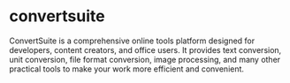 # convertsuite
ConvertSuite is a comprehensive online tools platform designed for developers, content creators, and office users. It provides text conversion, unit conversion, file format conversion, image processing, and many other practical tools to make your work more efficient and convenient.
